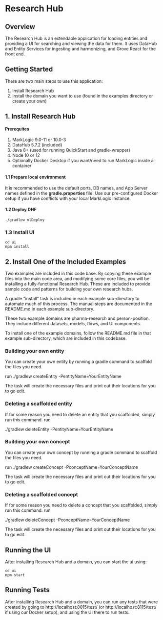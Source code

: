# Research Hub

## Overview
The Research Hub is an extendable application for loading entities and providing a UI for searching and viewing the data for them. It uses DataHub and Entity Services for ingesting and harmonizing, and Grove React for the front end.

## Getting Started
There are two main steps to use this application:
1. Install Research Hub
2. Install the domain you want to use (found in the examples directory or create your own)

## 1. Install Research Hub
#### Prerequites
1. MarkLogic 9.0-11 or 10.0-3
2. DataHub 5.7.2 (included)
3. Java 8+ (used for running QuickStart and gradle-wrapper)
4. Node 10 or 12
5. Optionally Docker Desktop if you want/need to run MarkLogic inside a container

#### 1.1 Prepare local environment

It is recommended to use the default ports, DB names, and App Server names defined in the **gradle.properties** file.  Use our pre-configured Docker setup if you have conflicts with your local MarkLogic instance.

#### 1.2 Deploy DHF

    ./gradlew mlDeploy

### 1.3 Install UI

    cd ui
    npm install

## 2. Install One of the Included Examples
Two examples are included in this code base. By copying these example files into the main code area, and modifying some core files, you will be installing a fully-functional Research Hub. These are included to provide sample code and patterns for building your own research hubs.

A gradle "install" task is included in each example sub-directory to automate much of this process. The manual steps are documented in the README.md in each example sub-directory.

These two example domains are pharma-research and person-position. They include different datasets, models, flows, and UI components.

To install one of the example domains, follow the README.md file in that example sub-directory, which are included in this codebase.

### Building your own entity
You can create your own entity by running a gradle command to scaffold the files you need.

run
./gradlew createEntity -PentityName=YourEntityName

The task will create the necessary files and print out their locations for you to go edit.

### Deleting a scaffolded entity
If for some reason you need to delete an entity that you scaffolded, simply run this command.
run

./gradlew deleteEntity -PentityName=YourEntityName

### Building your own concept
You can create your own concept by running a gradle command to scaffold the files you need.

run
./gradlew createConcept -PconceptName=YourConceptName

The task will create the necessary files and print out their locations for you to go edit.

### Deleting a scaffolded concept
If for some reason you need to delete a concept that you scaffolded, simply run this command.
run

./gradlew deleteConcept -PconceptName=YourConceptName

The task will create the necessary files and print out their locations for you to go edit.

## Running the UI
After installing Research Hub and a domain, you can start the ui using:

    cd ui
    npm start

## Running Tests
After installing Research Hub and a domain, you can run any tests that were created by going to http://localhost:8015/test/ (or http://localhost:8115/test/ if using our Docker setup), and using the UI there to run tests.
